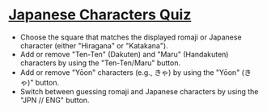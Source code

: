 <a href="https://bronsonavila.github.io/japanese-characters-quiz/">Japanese Characters Quiz</a>
===============================================================================================
+ Choose the square that matches the displayed romaji or Japanese character (either "Hiragana" or "Katakana").
+ Add or remove "Ten-Ten" (Dakuten) and "Maru" (Handakuten) characters by using the "Ten-Ten/Maru" button.
+ Add or remove "Yōon" characters (e.g., きゃ) by using the "Yōon" (きゃ)" button.
+ Switch between guessing romaji and Japanese characters by using the "JPN // ENG" button.
